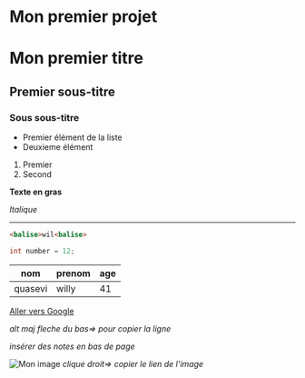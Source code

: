 # Mon premier projet
# Mon premier titre
## Premier sous-titre
### Sous sous-titre
+ Premier élément de la liste
+ Deuxieme élément

1. Premier
2. Second

**Texte en gras**

*Italique*

---

```HTML
<balise>wil<balise>
```
```JAVA
int number = 12;
```
|nom|prenom|age
|---|------|---
|quasevi|willy|41

[Aller vers Google](http://google.com)

*alt maj fleche du bas=> pour copier la ligne*

*insérer des notes en bas de page*

![Mon image](https://img-19.ccm2.net/cI8qqj-finfDcmx6jMK6Vr-krEw=/1500x/smart/b829396acc244fd484c5ddcdcb2b08f3/ccmcms-commentcamarche/20494859.jpg)
*clique droit=> copier le lien de l'image*
